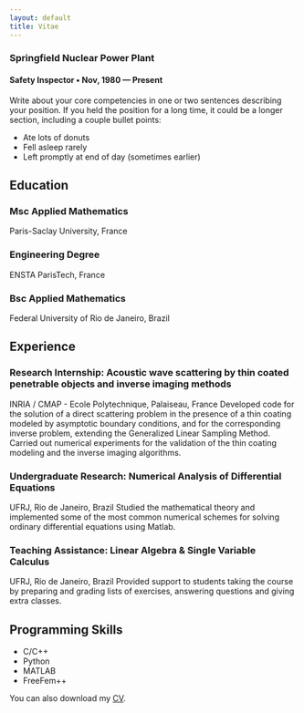 ```yaml
---
layout: default
title: Vitae
---
```

<div class="resume-item">
          <h3 class="resume-item-title">Springfield Nuclear Power Plant</h3>
          <h4 class="resume-item-details">Safety Inspector &bull; Nov, 1980 &mdash; Present</h4>
          <p class="resume-item-copy">Write about your core competencies in one or two sentences describing your position. If you held the position for a long time, it could be a longer section, including a couple bullet points:</p>
          <ul class="resume-item-list">
            <li>Ate lots of donuts</li>
            <li>Fell asleep rarely</li>
            <li>Left promptly at end of day (sometimes earlier)</li>
          </ul>
</div>
          
## Education

### Msc Applied Mathematics
Paris-Saclay University, France

### Engineering Degree
ENSTA ParisTech, France

### Bsc Applied Mathematics
Federal University of Rio de Janeiro, Brazil 

## Experience
### Research Internship: Acoustic wave scattering by thin coated penetrable objects and inverse imaging methods
INRIA / CMAP - Ecole Polytechnique, Palaiseau, France
Developed code for the solution of a direct scattering problem in the presence of a thin coating
modeled by asymptotic boundary conditions, and for the corresponding inverse problem,
extending the Generalized Linear Sampling Method. Carried out numerical experiments for
the validation of the thin coating modeling and the inverse imaging algorithms.

### Undergraduate Research: Numerical Analysis of Differential Equations
UFRJ, Rio de Janeiro, Brazil
Studied the mathematical theory and implemented some of the most common numerical
schemes for solving ordinary differential equations using Matlab.

### Teaching Assistance: Linear Algebra & Single Variable Calculus
UFRJ, Rio de Janeiro, Brazil
Provided support to students taking the course by preparing and grading lists of exercises, answering questions and giving extra classes.

## Programming Skills
* C/C++
* Python
* MATLAB
* FreeFem++

You can also download my [CV](http://linktocv).
